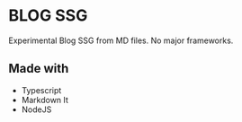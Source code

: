 # BLOG SSG

Experimental Blog SSG from MD files. No major frameworks.

## Made with

- Typescript
- Markdown It
- NodeJS
